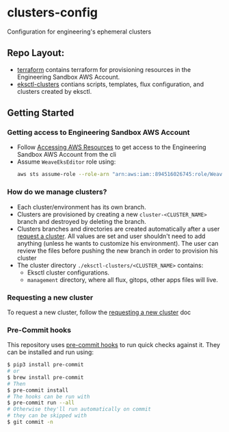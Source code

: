 # clusters-config
Configuration for engineering's ephemeral clusters

## Repo Layout:
- [terraform](./terraform/) contains terraform for provisioning resources in the Engineering Sandbox AWS Account.
- [eksctl-clusters](./eksctl-clusters/) contians scripts, templates, flux configuration, and clusters created by eksctl.

## Getting Started
### Getting access to Engineering Sandbox AWS Account

- Follow [Accessing AWS Resources](https://www.notion.so/weaveworks/Accessing-AWS-Resources-600faa584fec4c6ba5b0f2ef27be309e) to get access to the Engineering Sandbox AWS Account from the cli
- Assume `WeaveEksEditor` role using:
    ```bash
    aws sts assume-role --role-arn "arn:aws:iam::894516026745:role/WeaveEksEditor" --role-session-name <SESSION_NAME>

    ```

### How do we manage clusters?
- Each cluster/environment has its own branch.
- Clusters are provisioned by creating a new `cluster-<CLUSTER_NAME>` branch and destroyed by deleting the branch.
- Clusters branches and directories are created automatically after a user [request a cluster](./docs/request-cluster.md). All values are set and user shouldn't need to add anything (unless he wants to customize his environment). The user can review the files before pushing the new branch in order to provision his cluster
- The cluster directory `./eksctl-clusters/<CLUSTER_NAME>` contains:
    - Eksctl cluster configurations.
    - `management` directory, where all flux, gitops, other apps files will live.

### Requesting a new cluster
To request a new cluster, follow the [requesting a new cluster](./docs/request-cluster.md) doc

### Pre-Commit hooks

This repository uses [pre-commit hooks](https://pre-commit.com/) to run quick
checks against it. They can be installed and run using:

```bash
$ pip3 install pre-commit
# or
$ brew install pre-commit
# Then
$ pre-commit install
# The hooks can be run with
$ pre-commit run --all
# Otherwise they'll run automatically on commit
# they can be skipped with
$ git commit -n
```
